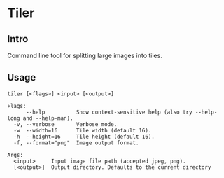 # Tiler

## Intro

Command line tool for splitting large images into tiles.

## Usage

`tiler [<flags>] <input> [<output>]`

```
Flags:
      --help          Show context-sensitive help (also try --help-long and --help-man).
  -v, --verbose       Verbose mode.
  -w  --width=16      Tile width (default 16).
  -h  --height=16     Tile height (default 16).
  -f, --format="png"  Image output format.

Args:
  <input>     Input image file path (accepted jpeg, png).
  [<output>]  Output directory. Defaults to the current directory
  ````
